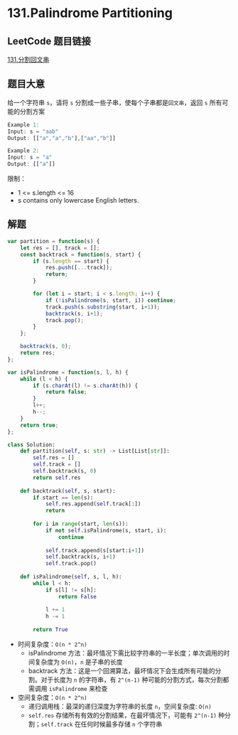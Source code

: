 # 131.Palindrome Partitioning

## LeetCode 题目链接

[131.分割回文串](https://leetcode.cn/problems/palindrome-partitioning/)

## 题目大意

给一个字符串 `s`，请将 `s` 分割成一些子串，使每个子串都是`回文串`，返回 `s` 所有可能的分割方案

```js
Example 1:
Input: s = "aab"
Output: [["a","a","b"],["aa","b"]]

Example 2:
Input: s = "a"
Output: [["a"]]
```

限制：
- 1 <= s.length <= 16
- s contains only lowercase English letters.

## 解题

```js
var partition = function(s) {
    let res = [], track = [];
    const backtrack = function(s, start) {
        if (s.length == start) {
            res.push([...track]);
            return;
        }

        for (let i = start; i < s.length; i++) {
            if (!isPalindrome(s, start, i)) continue;
            track.push(s.substring(start, i+1));
            backtrack(s, i+1);
            track.pop();
        }
    };

    backtrack(s, 0);
    return res;
};

var isPalindrome = function(s, l, h) {
    while (l < h) {
        if (s.charAt(l) != s.charAt(h)) {
            return false;
        }
        l++;
        h--;
    }
    return true;
};
```
```python
class Solution:
    def partition(self, s: str) -> List[List[str]]:
        self.res = []
        self.track = []
        self.backtrack(s, 0)
        return self.res
    
    def backtrack(self, s, start):
        if start == len(s):
            self.res.append(self.track[:])
            return
        
        for i in range(start, len(s)):
            if not self.isPalindrome(s, start, i):
                continue
            
            self.track.append(s[start:i+1])
            self.backtrack(s, i+1)
            self.track.pop()
        
    def isPalindrome(self, s, l, h):
        while l < h:
            if s[l] != s[h]:
                return False
            
            l += 1
            h -= 1
        
        return True
```

- 时间复杂度：`O(n * 2^n)`
  - isPalindrome 方法：最坏情况下需比较字符串的一半长度；单次调用的时间复杂度为 `O(n)`，`n` 是子串的长度
  - backtrack 方法：这是一个回溯算法，最坏情况下会生成所有可能的分割。对于长度为 `n` 的字符串，有 `2^(n-1)` 种可能的分割方式，每次分割都需调用 `isPalindrome` 来检查
- 空间复杂度：`O(n * 2^n)`
  - 递归调用栈：最深的递归深度为字符串的长度 `n`，空间复杂度: `O(n)`
  - `self.res` 存储所有有效的分割结果，在最坏情况下，可能有 `2^(n-1)` 种分割；`self.track` 在任何时候最多存储 `n` 个字符串